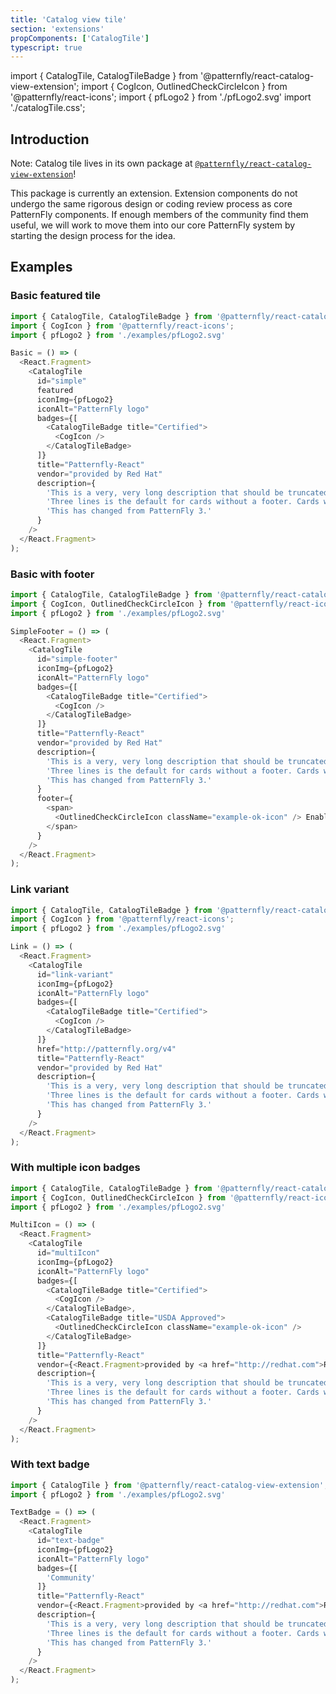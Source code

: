 ```yaml
---
title: 'Catalog view tile'
section: 'extensions'
propComponents: ['CatalogTile']
typescript: true
---
```


import { CatalogTile, CatalogTileBadge } from '@patternfly/react-catalog-view-extension';
import { CogIcon, OutlinedCheckCircleIcon } from '@patternfly/react-icons';
import { pfLogo2 } from './pfLogo2.svg'
import './catalogTile.css';

## Introduction

Note: Catalog tile lives in its own package at [`@patternfly/react-catalog-view-extension`](https://www.npmjs.com/package/@patternfly/react-catalog-view-extension)!

This package is currently an extension. Extension components do not undergo the same rigorous design or coding review process as core PatternFly components. If enough members of the community find them useful, we will work to move them into our core PatternFly system by starting the design process for the idea.

## Examples
### Basic featured tile
```js
import { CatalogTile, CatalogTileBadge } from '@patternfly/react-catalog-view-extension';
import { CogIcon } from '@patternfly/react-icons';
import { pfLogo2 } from './examples/pfLogo2.svg'

Basic = () => (
  <React.Fragment>
    <CatalogTile
      id="simple"
      featured
      iconImg={pfLogo2}
      iconAlt="PatternFly logo"
      badges={[
        <CatalogTileBadge title="Certified">
          <CogIcon />
        </CatalogTileBadge>
      ]}
      title="Patternfly-React"
      vendor="provided by Red Hat"
      description={
        'This is a very, very long description that should be truncated after three lines. ' +
        'Three lines is the default for cards without a footer. Cards with a footer are truncated after one line. Truncation function use is deprecated; please pass in a maxDescriptionLength of -1 to override it. ' +
        'This has changed from PatternFly 3.'
      }
    />
  </React.Fragment>
);
```

### Basic with footer
```js
import { CatalogTile, CatalogTileBadge } from '@patternfly/react-catalog-view-extension';
import { CogIcon, OutlinedCheckCircleIcon } from '@patternfly/react-icons';
import { pfLogo2 } from './examples/pfLogo2.svg'

SimpleFooter = () => (
  <React.Fragment>
    <CatalogTile
      id="simple-footer"
      iconImg={pfLogo2}
      iconAlt="PatternFly logo"
      badges={[
        <CatalogTileBadge title="Certified">
          <CogIcon />
        </CatalogTileBadge>
      ]}
      title="Patternfly-React"
      vendor="provided by Red Hat"
      description={
        'This is a very, very long description that should be truncated after one line. ' +
        'Three lines is the default for cards without a footer. Cards with a footer are truncated after one line. Truncation function use is deprecated; please pass in a maxDescriptionLength of -1 to override it. ' +
        'This has changed from PatternFly 3.'
      }
      footer={
        <span>
          <OutlinedCheckCircleIcon className="example-ok-icon" /> Enabled
        </span>
      }
    />
  </React.Fragment>
);
```

### Link variant
```js
import { CatalogTile, CatalogTileBadge } from '@patternfly/react-catalog-view-extension';
import { CogIcon } from '@patternfly/react-icons';
import { pfLogo2 } from './examples/pfLogo2.svg'

Link = () => (
  <React.Fragment>
    <CatalogTile
      id="link-variant"
      iconImg={pfLogo2}
      iconAlt="PatternFly logo"
      badges={[
        <CatalogTileBadge title="Certified">
          <CogIcon />
        </CatalogTileBadge>
      ]}
      href="http://patternfly.org/v4"
      title="Patternfly-React"
      vendor="provided by Red Hat"
      description={
        'This is a very, very long description that should be truncated after three lines. ' +
        'Three lines is the default for cards without a footer. Cards with a footer are truncated after one line. Truncation function use is deprecated; please pass in a maxDescriptionLength of -1 to override it. ' +
        'This has changed from PatternFly 3.'
      }
    />
  </React.Fragment>
);
```

### With multiple icon badges
```js
import { CatalogTile, CatalogTileBadge } from '@patternfly/react-catalog-view-extension';
import { CogIcon, OutlinedCheckCircleIcon } from '@patternfly/react-icons';
import { pfLogo2 } from './examples/pfLogo2.svg'

MultiIcon = () => (
  <React.Fragment>
    <CatalogTile
      id="multiIcon"
      iconImg={pfLogo2}
      iconAlt="PatternFly logo"
      badges={[
        <CatalogTileBadge title="Certified">
          <CogIcon />
        </CatalogTileBadge>,
        <CatalogTileBadge title="USDA Approved">
          <OutlinedCheckCircleIcon className="example-ok-icon" />
        </CatalogTileBadge>
      ]}
      title="Patternfly-React"
      vendor={<React.Fragment>provided by <a href="http://redhat.com">Red Hat</a></React.Fragment>}
      description={
        'This is a very, very long description that should be truncated after three lines. ' +
        'Three lines is the default for cards without a footer. Cards with a footer are truncated after one line. Truncation function use is deprecated; please pass in a maxDescriptionLength of -1 to override it. ' +
        'This has changed from PatternFly 3.'
      }
    />
  </React.Fragment>
);
```

### With text badge
```js
import { CatalogTile } from '@patternfly/react-catalog-view-extension';
import { pfLogo2 } from './examples/pfLogo2.svg'

TextBadge = () => (
  <React.Fragment>
    <CatalogTile
      id="text-badge"
      iconImg={pfLogo2}
      iconAlt="PatternFly logo"
      badges={[
        'Community'
      ]}
      title="Patternfly-React"
      vendor={<React.Fragment>provided by <a href="http://redhat.com">Red Hat</a></React.Fragment>}
      description={
        'This is a very, very long description that should be truncated after three lines. ' +
        'Three lines is the default for cards without a footer. Cards with a footer are truncated after one line. Truncation function use is deprecated; please pass in a maxDescriptionLength of -1 to override it. ' +
        'This has changed from PatternFly 3.'
      }
    />
  </React.Fragment>
);
```
